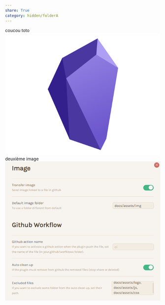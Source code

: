 ```yaml
---
share: True
category: hidden/folderA
---
```

coucou toto
![](../../assets/img/LOGO_SEO.png)
deuxième image
![](../../assets/img/obs2mk-2.png)
